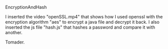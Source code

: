 EncryptionAndHash

I inserted the video "openSSL.mp4" that shows how I used openssl with the encryption algorithm "aes" to encrypt a java file
and decrypt it back.
I also inserted the js file "hash.js" that hashes a password and compare it with another.

Tomader.
